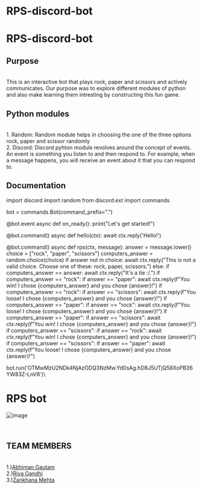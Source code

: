 # RPS-discord-bot
# RPS-discord-bot
## Purpose
<br>
This is an interactive bot that plays rock, paper and scissors and actively communicates. Our purpose was to explore different modules of python and also make learning them intresting by constructing this fun game.
<br>

## Python modules
<br>
1. Random: Random module helps in choosing the one of the three options rock, paper and scissor randomly
<br>
2. Discord: Discord pyhton module revolves around the concept of events. An event is something you listen to and then respond to. For example, when a message happens, you will receive an event about it that you can respond to.
<br>

## Documentation

import discord
import random
from discord.ext import commands

bot = commands.Bot(command_prefix=".")


@bot.event
async def on_ready():
    print("Let's get started!")


@bot.command()
async def hello(ctx):
    await ctx.reply('Hello!')


@bot.command()
async def rps(ctx, message):
    answer = message.lower()
    choice = ["rock", "paper", "scissors"]
    computers_answer = random.choice(choice)
    if answer not in choice:
        await ctx.reply("This is not a valid choice. Choose one of these: rock, paper, scissors.")
    else:
        if computers_answer == answer:
            await ctx.reply("It's a tie :/.")
        if computers_answer == "rock":
            if answer == "paper":
                await ctx.reply(f"You win! I chose {computers_answer} and you chose {answer}!")
        if computers_answer == "rock":
            if answer == "scissors":
                await ctx.reply(f"You loose! I chose {computers_answer} and you chose {answer}!")
        if computers_answer == "paper":
            if answer == "rock":
                await ctx.reply(f"You loose! I chose {computers_answer} and you chose {answer}!")
        if computers_answer == "paper":
            if answer == "scissors":
                await ctx.reply(f"You win! I chose {computers_answer} and you chose {answer}!")
        if computers_answer == "scissors":
            if answer == "rock":
                await ctx.reply(f"You win! I chose {computers_answer} and you chose {answer}!")
        if computers_answer == "scissors":
            if answer == "paper":
                await ctx.reply(f"You loose! I chose {computers_answer} and you chose {answer}!")

bot.run('OTMwMzU2NDk4NjAzODQ3NzMw.Yd0sAg.hD8J5UTjQ58XoPB36YW83Z-LnV8')\
# RPS bot <br>
![image](https://user-images.githubusercontent.com/96763019/188546779-66583fce-a325-4420-bd53-05c4c74c1ed8.png)
<br>

<br>

## TEAM MEMBERS
<br>
1.)<a href="https://github.com/Abhiman1211">Abhiman Gautam </a>
<br>
2.)<a href="https://github.com/Riya1929">Riya Gandhi </a>
<br>
3.)<a href="https://github.com/zankhana46">Zankhana Mehta </a>
<br>
